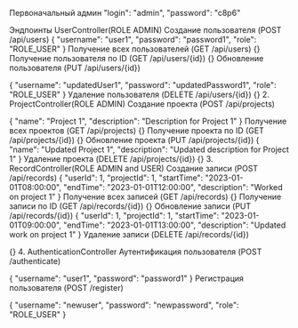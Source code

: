 Первоначальный админ
   "login": "admin",
   "password": "c8p6"

Эндпоинты
UserController(ROLE ADMIN)
Создание пользователя (POST /api/users)
{
"username": "user1",
"password": "password1",
"role": "ROLE_USER"
}
Получение всех пользователей (GET /api/users)
{}
Получение пользователя по ID (GET /api/users/{id})
{}
Обновление пользователя (PUT /api/users/{id})

{
"username": "updatedUser1",
"password": "updatedPassword1",
"role": "ROLE_USER"
}
Удаление пользователя (DELETE /api/users/{id})
{}
2. ProjectController(ROLE ADMIN)
   Создание проекта (POST /api/projects)

{
"name": "Project 1",
"description": "Description for Project 1"
}
Получение всех проектов (GET /api/projects)
{}
Получение проекта по ID (GET /api/projects/{id})
{}
Обновление проекта (PUT /api/projects/{id})
{
"name": "Updated Project 1",
"description": "Updated description for Project 1"
}
Удаление проекта (DELETE /api/projects/{id})
{}
3. RecordController(ROLE ADMIN and USER)
   Создание записи (POST /api/records)
   {
   "userId": 1,
   "projectId": 1,
   "startTime": "2023-01-01T08:00:00",
   "endTime": "2023-01-01T12:00:00",
   "description": "Worked on project 1"
   }
   Получение всех записей (GET /api/records)
   {}
   Получение записи по ID (GET /api/records/{id})
   {}
   Обновление записи (PUT /api/records/{id})
   {
   "userId": 1,
   "projectId": 1,
   "startTime": "2023-01-01T09:00:00",
   "endTime": "2023-01-01T13:00:00",
   "description": "Updated work on project 1"
   }
   Удаление записи (DELETE /api/records/{id})

{}
4. AuthenticationController
   Аутентификация пользователя (POST /authenticate)

{
"username": "user1",
"password": "password1"
}
Регистрация пользователя (POST /register)

{
"username": "newuser",
"password": "newpassword",
"role": "ROLE_USER"
}
